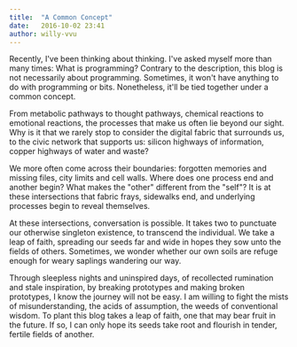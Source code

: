 ```yaml
---
title:  "A Common Concept"
date:   2016-10-02 23:41
author: willy-vvu
---
```


Recently, I've been thinking about thinking. I've asked myself more than many times: What is programming? Contrary to the description, this blog is not necessarily about programming. Sometimes, it won't have anything to do with programming or bits. Nonetheless, it'll be tied together under a common concept.

From metabolic pathways to thought pathways, chemical reactions to emotional reactions, the processes that make us often lie beyond our sight. Why is it that we rarely stop to consider the digital fabric that surrounds us, to the civic network that supports us: silicon highways of information, copper highways of water and waste?

We more often come across their boundaries: forgotten memories and missing files, city limits and cell walls. Where does one process end and another begin? What makes the "other" different from the "self"? It is at these intersections that fabric frays, sidewalks end, and underlying processes begin to reveal themselves.

At these intersections, conversation is possible. It takes two to punctuate our otherwise singleton existence, to transcend the individual. We take a leap of faith, spreading our seeds far and wide in hopes they sow unto the fields of others. Sometimes, we wonder whether our own soils are refuge enough for weary saplings wandering our way.

Through sleepless nights and uninspired days, of recollected rumination and stale inspiration, by breaking prototypes and making broken prototypes, I know the journey will not be easy. I am willing to fight the mists of misunderstanding, the acids of assumption, the weeds of conventional wisdom. To plant this blog takes a leap of faith, one that may bear fruit in the future. If so, I can only hope its seeds take root and flourish in tender, fertile fields of another.
